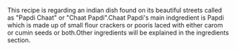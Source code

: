 This recipe is regarding an indian dish found on its beautiful streets called as "Papdi Chaat" or "Chaat Papdi".Chaat Papdi's main indgredient is Papdi which is made up of small flour crackers or pooris laced with either carom or cumin seeds or both.Other ingredients will be explained in the ingredients section.
